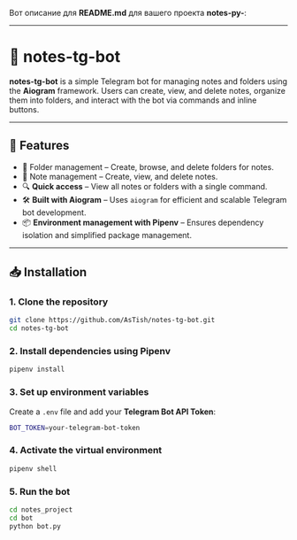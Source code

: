 Вот описание для **README.md** для вашего проекта **notes-py-**:  

---  

# **📒 notes-tg-bot**  

**notes-tg-bot** is a simple Telegram bot for managing notes and folders using the **Aiogram** framework. Users can create, view, and delete notes, organize them into folders, and interact with the bot via commands and inline buttons.  

---

## **🚀 Features**  
- 📂 Folder management – Create, browse, and delete folders for notes.
- 📝 Note management – Create, view, and delete notes.
- 🔍 **Quick access** – View all notes or folders with a single command.  
- 🛠 **Built with Aiogram** – Uses `aiogram` for efficient and scalable Telegram bot development.  
- 📦 **Environment management with Pipenv** – Ensures dependency isolation and simplified package management.  

---

## **📥 Installation**  

### **1. Clone the repository**  
```sh
git clone https://github.com/AsTish/notes-tg-bot.git
cd notes-tg-bot
```

### **2. Install dependencies using Pipenv**  
```sh
pipenv install
```

### **3. Set up environment variables**  
Create a `.env` file and add your **Telegram Bot API Token**:  
```sh
BOT_TOKEN=your-telegram-bot-token
```

### **4. Activate the virtual environment**  
```sh
pipenv shell
```

### **5. Run the bot**  
```sh
cd notes_project
cd bot
python bot.py
```
